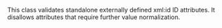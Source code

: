 This class validates standalone externally defined xml:id ID attributes. It disallows attributes that require further value normalization.